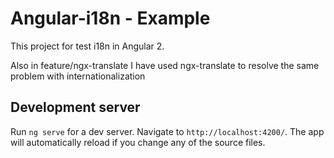 # Angular-i18n - Example

This project for test i18n in Angular 2.

Also in feature/ngx-translate I have used ngx-translate to resolve the same problem with internationalization

## Development server

Run `ng serve` for a dev server. Navigate to `http://localhost:4200/`. The app will automatically reload if you change any of the source files.
